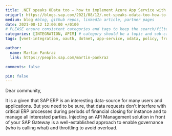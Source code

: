 ```yaml
---
title: .NET speaks OData too – how to implement Azure App Service with SAP Gateway
origurl: https://blogs.sap.com/2021/08/12/.net-speaks-odata-too-how-to-implement-azure-app-service-with-sap-odata-gateway/
medium: blog #blog, github repos, linkedIn article, partner pages
date: 2021-08-12 12:00:00 +/0100
# PLEASE ensure consistent categories and tags to keep the search/filtering meaningful!
categories: [INTEGRATION, APIM] # category should be a topic and sub-category primary product
tags: [vnet-integration, oauth, dotnet, app-service, odata, policy, front-door ]     # TAG names should always be lowercase

author:
  name: Martin Pankraz
  link: https://people.sap.com/martin-pankraz

comments: false

pin: false
---
```


Dear community,

It is a given that SAP ERP is an interesting data-source for many users and applications. But you need to be sure, that data requests don’t interfere with critical ERP processes during periods of financial closing for instance and to manage all interested parties. Injecting an API Management solution in front of your SAP Gateway is a well-established approach to enable governance (who is calling what) and throttling to avoid overload.

